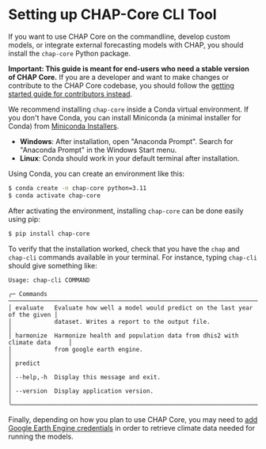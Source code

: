 # Setting up CHAP-Core CLI Tool

If you want to use CHAP Core on the commandline, develop custom models, or integrate external forecasting models with CHAP, you should install the `chap-core` Python package.

**Important: This guide is meant for end-users who need a stable version of CHAP Core.** If you are a developer and want to make changes or contribute to the CHAP Core codebase, you should follow the [getting started guide for contributors instead](../contributor/getting_started).

We recommend installing `chap-core` inside a Conda virtual environment. If you don't have Conda, you can install Miniconda (a minimal installer for Conda) from [Miniconda Installers](https://docs.anaconda.com/miniconda/#latest-miniconda-installer-links).

- **Windows**: After installation, open "Anaconda Prompt". Search for "Anaconda Prompt" in the Windows Start menu.
- **Linux**: Conda should work in your default terminal after installation.

Using Conda, you can create an environment like this:

```bash
$ conda create -n chap-core python=3.11
$ conda activate chap-core
```

After activating the environment, installing `chap-core` can be done easily using pip:

```bash
$ pip install chap-core
```

To verify that the installation worked, check that you have the `chap` and `chap-cli` commands available in your terminal. 
For instance, typing `chap-cli` should give something like:

```console
Usage: chap-cli COMMAND

╭─ Commands ───────────────────────────────────────────────────────────────────────╮
│ evaluate   Evaluate how well a model would predict on the last year of the given │
│            dataset. Writes a report to the output file.                          │
│ harmonize  Harmonize health and population data from dhis2 with climate data     │
│            from google earth engine.                                             │
│ predict                                                                          │
│ --help,-h  Display this message and exit.                                        │
│ --version  Display application version.                                          │
╰──────────────────────────────────────────────────────────────────────────────────╯
```

Finally, depending on how you plan to use CHAP Core, you may need to [add Google Earth Engine credentials](earth-engine-auth) in order to retrieve climate data needed for running the models. 
